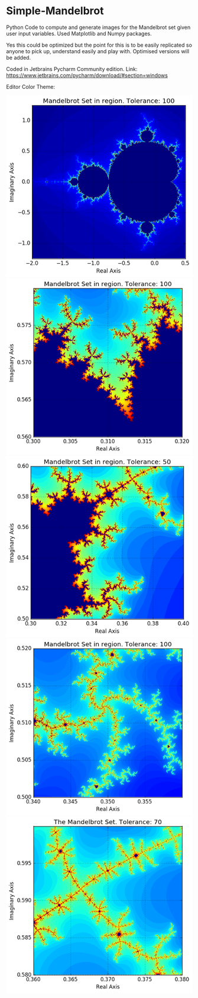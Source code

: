 # Simple-Mandelbrot

Python Code to compute and generate images for the Mandelbrot set given user input variables. Used Matplotlib and Numpy packages.

Yes this could be optimized but the point for this is to be easily replicated so anyone to pick up, understand easily and play with. Optimised versions will be added.

Coded in Jetbrains Pycharm Community edition. Link: https://www.jetbrains.com/pycharm/download/#section=windows

Editor Color Theme:

![alt tag](https://raw.githubusercontent.com/crowgers/Simple-Mandelbrot/master/Images/MandelBrot1.png)
![alt tag](https://raw.githubusercontent.com/crowgers/Simple-Mandelbrot/master/Images/MandelBrot3.png)
![alt tag](https://raw.githubusercontent.com/crowgers/Simple-Mandelbrot/master/Images/MandelBrot.png)
![alt tag](https://raw.githubusercontent.com/crowgers/Simple-Mandelbrot/master/Images/MandelBrot2.png)
![alt tag](https://raw.githubusercontent.com/crowgers/Simple-Mandelbrot/master/Images/MandelBrot4.png)

